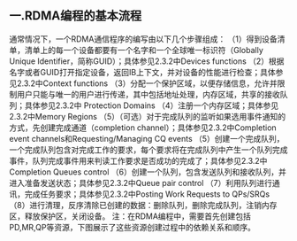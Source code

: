 ## 一.RDMA编程的基本流程
通常情况下，一个RDMA通信程序的编写由以下几个步骤组成：
（1）得到设备清单，清单上的每一个设备都要有一个名字和一个全球唯一标识符（Globally Unique Identifier，简称GUID）；具体参见2.3.2中Devices functions
（2）根据名字或者GUID打开指定设备，返回IB上下文，并对设备的性能进行检查；具体参见2.3.2中Context functions
（3）分配一个保护区域，以便存储信息，允许并限制用户只能与唯一的用户进行传递，其中包括地址处理，内存区域，共享的接收队列；具体参见2.3.2中 Protection Domains
（4）注册一个内存区域；具体参见2.3.2中Memory Regions
（5）（可选）对于完成队列的监听如果选用事件通知的方式，先创建完成通道（completion channel）；具体参见2.3.2中Completion event channels和Requesting/Managing CQ events
（5）创建一个完成队列，一个完成队列包含对完成工作的要求，每个要求将在完成队列中产生一个队列完成事件，队列完成事件用来判读工作要求是否成功的完成了；具体参见2.3.2中Completion Queues control
（6）创建一个队列，包含发送队列和接收队列，并进入准备发送状态；具体参见2.3.2中Queue pair control
（7）利用队列进行通讯，完成任务要求；具体参见2.3.2中Posting Work Requests to QPs/SRQs
（8）进行清理，反序清除已创建的数据：删除队列，删除完成队列，注销内存区，释放保护区，关闭设备。
注：在RDMA编程中，需要首先创建包括PD,MR,QP等资源，下图展示了这些资源创建过程中的依赖关系和顺序。
 

